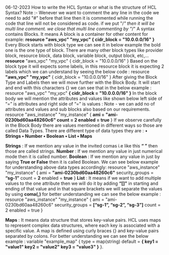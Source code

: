 06-12-2023
How to write the HCL Syntax or what is the structure of HCL Syntax?
Note :- Wenever we want to comment the any line in the code we need to add "#" before that line then it is commented while running the code that line will not be considered as code. if we put "/*" then it will be multi line comment. we close that multi line commenting by "*/"
A syntax contains Blocks. It means A block is a container for other content for example:
**resource "aws_vpc" "my_vpc" {
  cidr_block = "10.0.0.0/16"
}**
Every Block starts with block type we can see it in below example the bold one is the one type of block. There are many other block types like provider block, resource block, data block, variable block, output block, etc,…
**resource** "aws_vpc" "my_vpc" {
  cidr_block = "10.0.0.0/16"
}
Based on the block type it will expects some labels, in this resource block it is expecting 2 labels which we can understand by seeing the below code :
resource **"aws_vpc" "my_vpc"** {
  cidr_block = "10.0.0.0/16"
}
After giving the Block Type and Labels then we will move further with the Block Body. It will start and end with this characters {} we can see that in the below example :
resource "aws_vpc" "my_vpc" **{
  cidr_block = "10.0.0.0/16"
}**
In the block body we will mention the attributes and values like shown below left side of “=” is attributes and right side of “=” is values :
Note -  we can add no of attributes and values and sub blocks also based on our requirements.
resource "aws_instance" "my_instance" {
  **ami           = "ami-0230bd60aa48260c6"
  count = 2
  enabled = true**
}
If we observe carefully in the Block Body there are values mentioned in different ways so those are called Data Types. There are different type of data types they are :
•	**Strings
•	Number
•	Boolean
•	List
•	Maps**

**Strings** : If we mention any value in the invited comas i.e like this **“ ”** then those are called strings.
**Number** : If we mention any value in just numerical mode then it is called number.
**Boolean** : If we mention any value in just by saying **True or False** then it is called Boolean.
We can see below example for understanding above data types accordingly:
resource "aws_instance" "my_instance" {
  ami           = **"ami-0230bd60aa48260c6"**
  security_groups = **“sg-1”**
  count = **2**
  enabled = **true**
}
**List** : It means if we want to add multiple values to the one attribute then we will do it by adding **“[]”** in starting and ending of that value and in that square brackets we will separate the values by using **coma(,)** for better understanding we can see the below example :
resource "aws_instance" "my_instance" {
  ami           = "ami-0230bd60aa48260c6"
  security_groups = **[“sg-1”, “sg-2”, “sg-3”]**
  count = 2
  enabled = true
}





**Maps** : It means data structure that stores key-value pairs. HCL uses maps to represent complex data structures, where each key is associated with a specific value. A map is defined using curly braces {} and key-value pairs separated by colons. For better understanding we can see the below example :
variable "example_map" {
  type = map(string)
  default = **{
    key1 = "value1"
    key2 = "value2"
    key3 = "value3"
  }**
}.



